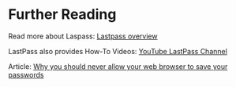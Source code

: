 
# Further Reading

Read more about Laspass: [Lastpass overview](https://lastpasscom/how-lastpass-works)

LastPass also provides How-To Videos: [YouTube LastPass Channel](https://www.youtube.com/watch?v=-y5hyO7emng&list=PLsXN_jRonzydnbXDezeFF9iS7VYHfUNT6)

Article: [Why you should never allow your web browser to save your passwords](https://www.techrepublic.com/article/why-you-should-never-allow-your-web-browser-to-save-your-passwords/)
